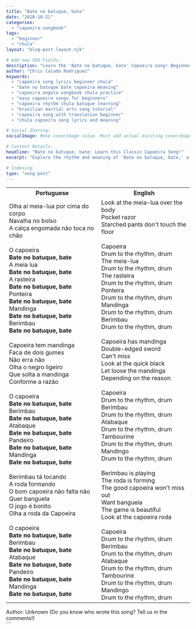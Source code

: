 ```yaml
---
title: "Bate no batuque, bate"
date: "2020-10-21"
categories:
  - "capoeira-songbook"
tags:
  - "beginner"
  - "chula"
layout: "blog-post-layout.njk"

# Add new SEO Fields:
description: "Learn the 'Bate no batuque, bate' Capoeira song! Beginner-friendly Chula with lyrics and cultural context. Perfect for Capoeira Angola practice. "
author: "Chris Calado Rodriguez"
keywords:
  - "capoeira song lyrics beginner chula"
  - "bate no batuque bate capoeira meaning"
  - "capoeira angola songbook chula practice"
  - "easy capoeira songs for beginners"
  - "capoeira rhythm chula batuque learning"
  - "brazilian martial arts song tutorial"
  - "capoeira song with translation beginner"
  - "chula capoeira song lyrics and meaning"

# Social Sharing:
socialImage: #Use coverImage value. Must add actual existing coverimage for this value.

# Content Details:
headline: "Bate no batuque, bate: Learn this Classic Capoeira Song!"
excerpt: "Explore the rhythm and meaning of 'Bate no batuque, bate,' a beginner-friendly Capoeira Chula song, perfect for learning basic Capoeira Angola rhythms and building your songbook."

# Indexing:
type: "song-post"
---
```



<table class="capoeira-table">
    <tr class="header-row">
        <th>Portuguese</th>
        <th>English</th>
    </tr>
    <tr>
        <td>Olha aí meia-lua por cima do corpo<br>
Navalha no bolso<br>
A calça engomada não toca no chão<br>
<br>
O capoeira<br>
<b>Bate no batuque, bate</b><br>
A meia lua<br>
<b>Bate no batuque, bate</b><br>
A rasteira<br>
<b>Bate no batuque, bate</b><br>
Ponteira<br>
<b>Bate no batuque, bate</b><br>
Mandinga<br>
<b>Bate no batuque, bate</b><br>
Berimbau<br>
<b>Bate no batuque, bate</b><br>
<br>
Capoeira tem mandinga<br>
Faca de dois gumes<br>
Não erra não<br>
Olha o negro ligeiro<br>
Que solta a mandinga<br>
Conforme a razão<br>
<br>
O capoeira<br>
<b>Bate no batuque, bate</b><br>
Berimbau<br>
<b>Bate no batuque, bate</b><br>
Atabaque<br>
<b>Bate no batuque, bate</b><br>
Pandeiro<br>
<b>Bate no batuque, bate</b><br>
Mandinga<br>
<b>Bate no batuque, bate</b><br>
<br>
Berimbau tá tocando<br>
A roda formando<br>
O bom capoeira não falta não<br>
Quer banguela<br>
O jogo é bonito<br>
Olha a roda da Capoeira<br>
<br>
O capoeira<br>
<b>Bate no batuque, bate</b><br>
Berimbau<br>
<b>Bate no batuque, bate</b><br>
Atabaque<br>
<b>Bate no batuque, bate</b><br>
Pandeiro<br>
<b>Bate no batuque, bate</b><br>
Mandinga<br>
<b>Bate no batuque, bate</b></td>
        <td>Look at the meia-lua over the body<br>
Pocket razor<br>
Starched pants don't touch the floor<br>
<br>
Capoeira<br>
Drum to the rhythm, drum<br>
The meia-lua<br>
Drum to the rhythm, drum<br>
The rasteira<br>
Drum to the rhythm, drum<br>
Ponteira<br>
Drum to the rhythm, drum<br>
Mandinga<br>
Drum to the rhythm, drum<br>
Berimbau<br>
Drum to the rhythm, drum<br>
<br>
Capoeira has mandinga<br>
Double-edged sword<br>
Can't miss<br>
Look at the quick black<br>
Let loose the mandinga<br>
Depending on the reason<br>
<br>
Capoeira<br>
Drum to the rhythm, drum<br>
Berimbau<br>
Drum to the rhythm, drum<br>
Atabaque<br>
Drum to the rhythm, drum<br>
Tambourine<br>
Drum to the rhythm, drum<br>
Mandingo<br>
Drum to the rhythm, drum<br>
<br>
Berimbau is playing<br>
The roda is forming<br>
The good capoeira won't miss out<br>
Want banguela<br>
The game is beautiful<br>
Look at the capoeira roda<br>
<br>
Capoeira<br>
Drum to the rhythm, drum<br>
Berimbau<br>
Drum to the rhythm, drum<br>
Atabaque<br>
Drum to the rhythm, drum<br>
Tambourine<br>
Drum to the rhythm, drum<br>
Mandingo<br>
Drum to the rhythm, drum</td>
    </tr>
</table>
<figcaption>
Author: Unknown (Do you know who wrote this song? Tell us in the comments!)
</figcaption>
```